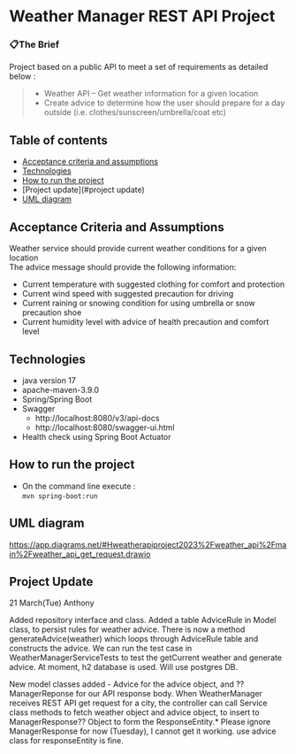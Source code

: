 # Weather Manager REST API Project
### 📋The Brief
Project based on a public API to meet a set of requirements as detailed below :    
> - Weather API – Get weather information for a given location  
> - Create advice to determine how the user should prepare for a day outside (i.e. clothes/sunscreen/umbrella/coat etc)  

## Table of contents
* [Acceptance criteria and assumptions](#acceptance-criteria-and-assumptions)
* [Technologies](#technologies)
* [How to run the project](#how-to-run-the-project)
* [Project update](#project update)
* [UML diagram](#uml-diagram)

## Acceptance Criteria and Assumptions
Weather service should provide current weather conditions for a given location  
The advice message should provide the following information:  
 - Current temperature with suggested clothing for comfort and protection
 - Current wind speed with suggested precaution for driving
 - Current raining or snowing condition for using umbrella or snow precaution shoe
 - Current humidity level with advice of health precaution and comfort level

## Technologies
- java version 17
- apache-maven-3.9.0
- Spring/Spring Boot
- Swagger
  - http://localhost:8080/v3/api-docs
  - http://localhost:8080/swagger-ui.html
- Health check using Spring Boot Actuator

## How to run the project
- On the command line execute :  
  `mvn spring-boot:run`

## UML diagram
https://app.diagrams.net/#Hweatherapiproject2023%2Fweather_api%2Fmain%2Fweather_api_get_request.drawio

## Project Update 
21 March(Tue) Anthony

Added repository interface and class. 
Added a table AdviceRule in Model class, to persist rules for weather advice.
There is now a method generateAdvice(weather) which loops through AdviceRule table and constructs the advice.
We can run the test case in WeatherManagerServiceTests to test the getCurrent weather and generate advice. 
At moment, h2 database is used. Will use postgres DB.

New model classes added - Advice for the advice object, and ??ManagerReponse for our API response body.
When WeatherManager receives REST API get request for a city, the controller can call Service class methods to fetch weather object and advice object, 
to insert to ManagerResponse?? Object to form the ResponseEntity.* Please ignore ManagerResponse for now (Tuesday), I cannot get it working. use advice class for responseEntity is fine.

